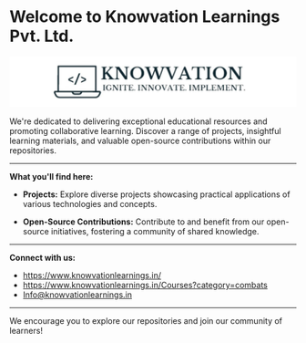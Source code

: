 # Welcome to Knowvation Learnings Pvt. Ltd.

![Logo](LogoHeader.jpg)


We're dedicated to delivering exceptional educational resources and promoting collaborative learning. Discover a range of projects, insightful learning materials, and valuable open-source contributions within our repositories.

---

**What you'll find here:**

*   **Projects:** Explore diverse projects showcasing practical applications of various technologies and concepts.

*   **Open-Source Contributions:** Contribute to and benefit from our open-source initiatives, fostering a community of shared knowledge.

---

**Connect with us:**

*   https://www.knowvationlearnings.in/
*   https://www.knowvationlearnings.in/Courses?category=combats
*   Info@knowvationlearnings.in
---

We encourage you to explore our repositories and join our community of learners!

